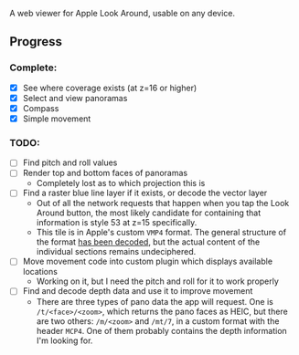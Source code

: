 A web viewer for Apple Look Around, usable on any device.

## Progress
### Complete:
- [x] See where coverage exists (at z=16 or higher)
- [x] Select and view panoramas
- [x] Compass
- [x] Simple movement

### TODO:
- [ ] Find pitch and roll values
- [ ] Render top and bottom faces of panoramas
   - Completely lost as to which projection this is
- [ ] Find a raster blue line layer if it exists, or decode the vector layer
   - Out of all the network requests that happen when you tap the Look Around button, the most likely candidate
     for containing that information is style 53 at z=15 specifically.  
   - This tile is in Apple's custom `VMP4` format. The general structure of the format [has been decoded](https://github.com/19h/vmp4-dump),
     but the actual content of the individual sections remains undeciphered.
- [ ] Move movement code into custom plugin which displays available locations
   - Working on it, but I need the pitch and roll for it to work properly
- [ ] Find and decode depth data and use it to improve movement
   - There are three types of pano data the app will request. One is `/t/<face>/<zoom>`, which returns the pano faces as HEIC, but there are two others: `/m/<zoom>` and `/mt/7`, in a custom format with the header `MCP4`. One of them probably contains the depth information I'm looking for.
